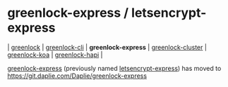 greenlock-express / letsencrypt-express
=====

| [greenlock](https://git.daplie.com/Daplie/node-greenlock)
| [greenlock-cli](https://git.daplie.com/Daplie/greenlock-cli)
| **greenlock-express**
| [greenlock-cluster](https://git.daplie.com/Daplie/greenlock-cluster)
| [greenlock-koa](https://git.daplie.com/Daplie/greenlock-koa)
| [greenlock-hapi](https://git.daplie.com/Daplie/greenlock-hapi)
|

[greenlock-express](https://git.daplie.com/Daplie/greenlock-express) (previously named [letsencrypt-express](https://git.daplie.com/Daplie/greenlock-express))
has moved to https://git.daplie.com/Daplie/greenlock-express
